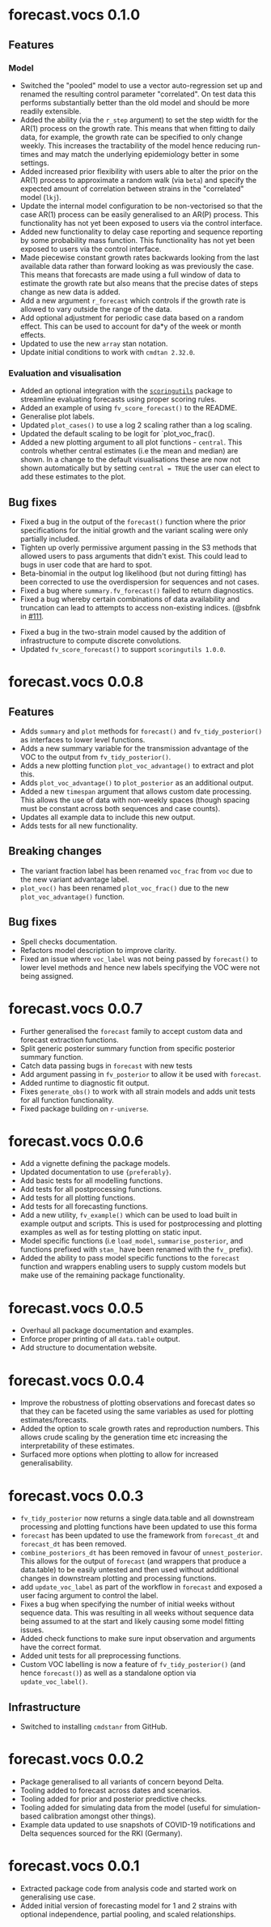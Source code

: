 # forecast.vocs 0.1.0

## Features

### Model

* Switched the "pooled" model to use a vector auto-regression set up and renamed the resulting control parameter "correlated". On test data this performs substantially better than the old model and should be more readily extensible.
* Added the ability (via the `r_step` argument) to set the step width for the AR(1) process on the growth rate. This means that when fitting to daily data, for example, the growth rate can be specified to only change weekly. This increases the tractability of the model hence reducing run-times and may match the underlying epidemiology better in some settings.
* Added increased prior flexibility with users able to alter the prior on the AR(1) process to approximate a random walk (via `beta`) and specify the expected amount of correlation between strains in the "correlated" model (`lkj`).
* Update the internal model configuration to be non-vectorised so that the case AR(1) process can be easily generalised to an AR(P) process. This functionality has not yet been exposed to users via the control interface.
* Added new functionality to delay case reporting and sequence reporting by some probability mass function. This functionality has not yet been exposed to users via the control interface.
* Made piecewise constant growth rates backwards looking from the last available data rather than forward looking as was previously the case. This means that forecasts are made using a full window of data to estimate the growth rate but also means that the precise dates of steps change as new data is added.
* Add a new argument `r_forecast` which controls if the growth rate is allowed to vary outside the range of the data.
* Add optional adjustment for periodic case data based on a random effect. This can be used to account for da*y of the week or month effects.
* Updated to use the new `array` stan notation.
* Update initial conditions to work with `cmdtan 2.32.0`.

### Evaluation and visualisation

* Added an optional integration with the [`scoringutils`](https://epiforecasts.io/scoringutils/) package to streamline evaluating forecasts using proper scoring rules.
* Added an example of using `fv_score_forecast()` to the README.
* Generalise plot labels.
* Updated `plot_cases()` to use a log 2 scaling rather than a log scaling.
* Updated the default scaling to be logit for `plot_voc_frac().
* Added a new plotting argument to all plot functions - `central`. This controls whether central estimates (i.e the mean and median) are shown. In a change to the default visualisations these are now not shown automatically but by setting `central = TRUE` the user can elect to add these estimates to the plot.

## Bug fixes

* Fixed a bug in the output of the `forecast()` function where the prior specifications for the initial growth and the variant scaling were only partially included.
* Tighten up overly permissive argument passing in the S3 methods that allowed users to pass arguments that didn't exist. This could lead to bugs in user code that are hard to spot.
* Beta-binomial in the output log likelihood (but not during fitting) has been corrected to use the overdispersion for sequences and not cases. 
* Fixed a bug where `summary.fv_forecast()` failed to return diagnostics.
* Fixed a bug whereby certain combinations of data availability and truncation can lead to attempts to access non-existing indices. (@sbfnk in [#111]((https://github.com/epiforecasts/forecast.vocs/pulls)).
- Fixed a bug in the two-strain model caused by the addition of infrastructure to compute discrete convolutions.
- Updated `fv_score_forecast()` to support `scoringutils 1.0.0`.

# forecast.vocs 0.0.8

## Features

* Adds `summary` and `plot` methods for `forecast()` and `fv_tidy_posterior()` as interfaces to lower level functions.
* Adds a new summary variable for the transmission advantage of the VOC to the output from
 `fv_tidy_posterior()`.
* Adds a new plotting function `plot_voc_advantage()` to extract and plot this.
* Adds `plot_voc_advantage()` to `plot_posterior` as an additional output.
* Added a new `timespan` argument that allows custom date processing. This allows the use
of data with non-weekly spaces (though spacing must be constant across both sequences and case counts). 
* Updates all example data to include this new output.
* Adds tests for all new functionality.

## Breaking changes

* The variant fraction label has been renamed `voc_frac` from `voc` due to the new variant advantage label.
* `plot_voc()` has been renamed `plot_voc_frac()` due to the new `plot_voc_advantage()` function.

## Bug fixes

* Spell checks documentation.
* Refactors model description to improve clarity.
* Fixed an issue where `voc_label` was not being passed by `forecast()` to lower level methods and hence new labels specifying the VOC were not being assigned.

# forecast.vocs 0.0.7

* Further generalised the `forecast` family to accept custom data and forecast extraction functions.
* Split generic posterior summary function from specific posterior summary function.
* Catch data passing bugs in `forecast`  with new tests
* Add argument passing in  `fv_posterior` to allow it be used with `forecast`.
* Added runtime to diagnostic fit output.
* Fixes `generate_obs()` to work with all strain models and adds unit tests for all function functionality.
* Fixed package building on `r-universe`.

# forecast.vocs 0.0.6

* Add a vignette defining the package models.
* Updated documentation to use `{preferably}`.
* Add basic tests for all modelling functions.
* Add tests for all postprocessing functions.
* Add tests for all plotting functions.
* Add tests for all forecasting functions.
* Add a new utility, `fv_example()` which can be used to load built in example output and scripts. This is used for postprocessing and plotting examples as well as for testing plotting on static input.
* Model specific functions (i.e `load_model`, `summarise_posterior`, and functions prefixed with `stan_` have been renamed with the `fv_` prefix).
* Added the ability to pass model specific functions to the `forecast` function and wrappers enabling users to supply custom models but make use of the remaining package functionality.

# forecast.vocs 0.0.5

* Overhaul all package documentation and examples.
* Enforce proper printing of all `data.table` output.
* Add structure to documentation website.

# forecast.vocs 0.0.4

* Improve the robustness of plotting observations and forecast dates so that they can be faceted using the same variables as used for plotting estimates/forecasts.
* Added the option to scale growth rates and reproduction numbers. This allows crude scaling by the generation time etc increasing the interpretability of these estimates.
* Surfaced more options when plotting to allow for increased generalisability.

# forecast.vocs 0.0.3

* `fv_tidy_posterior` now returns a single data.table and all downstream processing and plotting functions have been updated to use this forma
* `forecast` has been updated to use the framework from `forecast_dt` and `forecast_dt` has been removed.
* `combine_posteriors_dt` has been removed in favour of `unnest_posterior`. This allows for the output of `forecast` (and wrappers that produce a data.table) to be easily untested and then used without additional changes in downstream plotting and processing functions.
* add `update_voc_label` as part of the workflow in `forecast` and exposed a user facing argument to control the label.
* Fixes a bug when specifying the number of initial weeks without sequence data. This was resulting in all weeks without sequence data being assumed to at the start and likely causing some model fitting issues.
* Added check functions to make sure input observation and arguments have the correct format.
* Added unit tests for  all preprocessing functions.
* Custom VOC labelling is now a feature of `fv_tidy_posterior()` (and hence `forecast()`) as well as a standalone option via `update_voc_label()`.

## Infrastructure

* Switched to installing `cmdstanr` from GitHub.

# forecast.vocs 0.0.2

* Package generalised to all variants of concern beyond Delta.
* Tooling added to forecast across dates and  scenarios.
* Tooling added for prior and posterior predictive checks.
* Tooling added for simulating data from the model (useful for simulation-based calibration amongst other things).
* Example data updated to use snapshots of COVID-19 notifications and Delta sequences sourced for  the RKI (Germany).

# forecast.vocs 0.0.1

* Extracted package code from analysis code and started work on generalising use case.
* Added initial version of forecasting model for  1 and 2 strains with optional independence, partial pooling, and scaled relationships.
